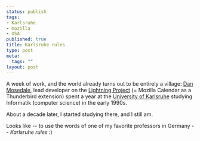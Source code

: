 ```yaml
--- 
status: publish
tags: 
- Karlsruhe
- mozilla
- USA
published: true
title: Karlsruhe rules
type: post
meta: 
  tags: ""
layout: post
---
```

A week of work, and the world already turns out to be entirely a village: <a href="http://www.mozilla.org/projects/calendar/about.html">Dan Mosedale</a>, lead developer on the <a href="http://wiki.mozilla.org/Calendar:Lightning">Lightning Project</a> (= Mozilla Calendar as a Thunderbird extension) spent a year at the <a href="http://en.wikipedia.org/wiki/University_of_Karlsruhe">University of Karlsruhe</a> studying Informatik (computer science) in the early 1990s.

About a decade later, I started studying there, and I still am.

Looks like -- to use the words of one of my favorite professors in Germany -- <em>Karlsruhe rules</em> :)
